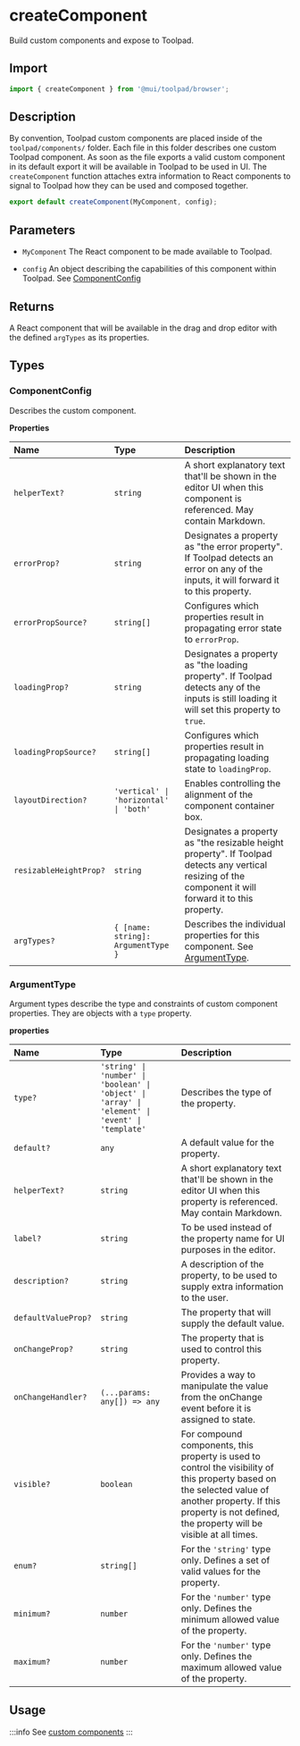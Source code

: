 # createComponent

<p class="description">Build custom components and expose to Toolpad.</p>

## Import

```jsx
import { createComponent } from '@mui/toolpad/browser';
```

## Description

By convention, Toolpad custom components are placed inside of the `toolpad/components/` folder. Each file in this folder describes one custom Toolpad component. As soon as the file exports a valid custom component in its default export it will be available in Toolpad to be used in UI. The `createComponent` function attaches extra information to React components to signal to Toolpad how they can be used and composed together.

```jsx
export default createComponent(MyComponent, config);
```

## Parameters

- `MyComponent` The React component to be made available to Toolpad.

- `config` An object describing the capabilities of this component within Toolpad. See [ComponentConfig](#componentconfig)

## Returns

A React component that will be available in the drag and drop editor with the defined `argTypes` as its properties.

## Types

### ComponentConfig

Describes the custom component.

**Properties**

| Name                   | Type                                   | Description                                                                                                                                              |
| :--------------------- | :------------------------------------- | :------------------------------------------------------------------------------------------------------------------------------------------------------- |
| `helperText?`          | `string`                               | A short explanatory text that'll be shown in the editor UI when this component is referenced. May contain Markdown.                                      |
| `errorProp?`           | `string`                               | Designates a property as "the error property". If Toolpad detects an error on any of the inputs, it will forward it to this property.                    |
| `errorPropSource?`     | `string[]`                             | Configures which properties result in propagating error state to `errorProp`.                                                                            |
| `loadingProp?`         | `string`                               | Designates a property as "the loading property". If Toolpad detects any of the inputs is still loading it will set this property to `true`.              |
| `loadingPropSource?`   | `string[]`                             | Configures which properties result in propagating loading state to `loadingProp`.                                                                        |
| `layoutDirection?`     | `'vertical' \| 'horizontal' \| 'both'` | Enables controlling the alignment of the component container box.                                                                                        |
| `resizableHeightProp?` | `string`                               | Designates a property as "the resizable height property". If Toolpad detects any vertical resizing of the component it will forward it to this property. |
| `argTypes?`            | `{ [name: string]: ArgumentType }`     | Describes the individual properties for this component. See [ArgumentType](#argumenttype).                                                               |

### ArgumentType

Argument types describe the type and constraints of custom component properties. They are objects with a `type` property.

**properties**

| Name                | Type                                                                                             | Description                                                                                                                                                                                                            |
| :------------------ | :----------------------------------------------------------------------------------------------- | :--------------------------------------------------------------------------------------------------------------------------------------------------------------------------------------------------------------------- |
| `type?`             | `'string' \| 'number' \| 'boolean' \| 'object' \| 'array' \| 'element' \| 'event' \| 'template'` | Describes the type of the property.                                                                                                                                                                                    |
| `default?`          | `any`                                                                                            | A default value for the property.                                                                                                                                                                                      |
| `helperText?`       | `string`                                                                                         | A short explanatory text that'll be shown in the editor UI when this property is referenced. May contain Markdown.                                                                                                     |
| `label?`            | `string`                                                                                         | To be used instead of the property name for UI purposes in the editor.                                                                                                                                                 |
| `description?`      | `string`                                                                                         | A description of the property, to be used to supply extra information to the user.                                                                                                                                     |
| `defaultValueProp?` | `string`                                                                                         | The property that will supply the default value.                                                                                                                                                                       |
| `onChangeProp?`     | `string`                                                                                         | The property that is used to control this property.                                                                                                                                                                    |
| `onChangeHandler?`  | `(...params: any[]) => any`                                                                      | Provides a way to manipulate the value from the onChange event before it is assigned to state.                                                                                                                         |
| `visible?`          | `boolean`                                                                                        | For compound components, this property is used to control the visibility of this property based on the selected value of another property. If this property is not defined, the property will be visible at all times. |
| `enum?`             | `string[]`                                                                                       | For the `'string'` type only. Defines a set of valid values for the property.                                                                                                                                          |
| `minimum?`          | `number`                                                                                         | For the `'number'` type only. Defines the minimum allowed value of the property.                                                                                                                                       |
| `maximum?`          | `number`                                                                                         | For the `'number'` type only. Defines the maximum allowed value of the property.                                                                                                                                       |

## Usage

:::info
See [custom components](/toolpad/studio/concepts/custom-components/)
:::
